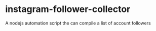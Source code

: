# instagram-follower-collector
A nodejs automation script the can compile a list of account followers
